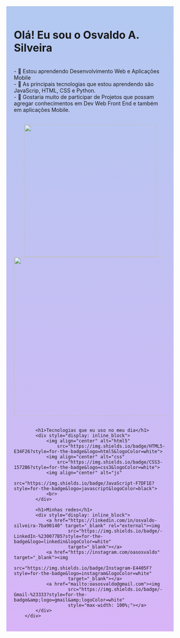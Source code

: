 <!DOCTYPE html>
<html lang="pt-br">
<head>
    <meta charset="UTF-8">
    <meta http-equiv="X-UA-Compatible" content="IE=edge">
    <meta name="viewport" content="width=device-width, initial-scale=1.0">
    <title>oasosvaldo</title>
</head>
<body>
    <div style="width: 80%; padding: 20px; background-image: linear-gradient(to bottom, rgba(128, 166, 232, 0.598), rgba(179, 109, 241, 0.505));">
        <h1>Olá! Eu sou o Osvaldo A. Silveira</h1><br>
        - 👀 Estou aprendendo Desenvolvimento Web e Aplicações Mobile<br>
        - 🌱 As principais tecnologias que estou aprendendo são JavaScrip, HTML, CSS e Python.<br>
        - 💞️ Gostaria muito de participar de Projetos que possam agregar conhecimentos em Dev Web Front End e também em
        aplicações Mobile.
            <div style="padding-top: 30px;" align=center>
                <a href="https://github.com/oasosvaldo">
                    <img width="350em"
                        src="https://github-readme-stats.vercel.app/api?username=oasosvaldo&show_icons=true&theme=dark&include_all_commits=true&count_private=true">
                    <img width="420em"
                        src="https://github-readme-stats.vercel.app/api/top-langs/?username=oasosvaldo&layout=compact&langs_count=16&theme=dark">
                </a>
            </div><br>
        
            <h1>Tecnologias que eu uso no meu dia</h1>
            <div style="display: inline_block">
                <img align="center" alt="html5"
                    src="https://img.shields.io/badge/HTML5-E34F26?style=for-the-badge&logo=html5&logoColor=white">
                <img align="center" alt="css"
                    src="https://img.shields.io/badge/CSS3-1572B6?style=for-the-badge&logo=css3&logoColor=white">
                <img align="center" alt="js"
                    src="https://img.shields.io/badge/JavaScript-F7DF1E?style=for-the-badge&logo=javascript&logoColor=black">
                <br>
            </div>        
        
            <h1>Minhas redes</h1>
            <div style="display: inline_block">
                <a href="https://linkedin.com/in/osvaldo-silveira-7ba90140" target="_blank" rel="external"><img
                        src="https://img.shields.io/badge/-LinkedIn-%230077B5?style=for-the-badge&logo=linkedin&logoColor=white"
                        target="_blank"></a>
                <a href="https://instagram.com/oasosvaldo" target="_blank"><img
                        src="https://img.shields.io/badge/Instagram-E4405F?style=for-the-badge&logo=instagram&logoColor=white"
                        target="_blank"></a>
                <a href="mailto:oasosvaldo@gmail.com"><img
                        src="https://img.shields.io/badge/-Gmail-%23333?style=for-the-badge&amp;logo=gmail&amp;logoColor=white"
                        style="max-width: 100%;"></a>
            </div>
        </div>
</body>
</html>